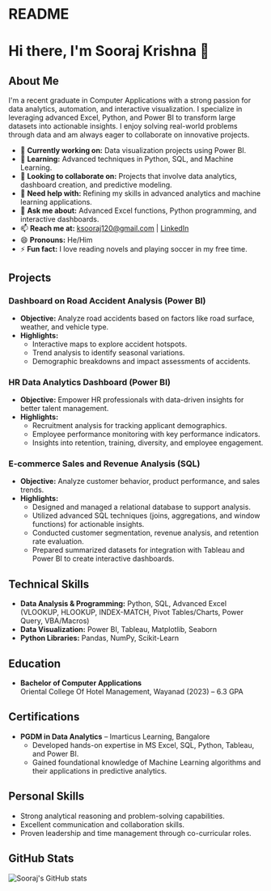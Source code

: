 # README
# Hi there, I'm Sooraj Krishna 👋

## About Me
I'm a recent graduate in Computer Applications with a strong passion for data analytics, automation, and interactive visualization. I specialize in leveraging advanced Excel, Python, and Power BI to transform large datasets into actionable insights. I enjoy solving real-world problems through data and am always eager to collaborate on innovative projects.

- 🔭 **Currently working on:** Data visualization projects using Power BI.
- 🌱 **Learning:** Advanced techniques in Python, SQL, and Machine Learning.
- 👯 **Looking to collaborate on:** Projects that involve data analytics, dashboard creation, and predictive modeling.
- 🤔 **Need help with:** Refining my skills in advanced analytics and machine learning applications.
- 💬 **Ask me about:** Advanced Excel functions, Python programming, and interactive dashboards.
- 📫 **Reach me at:** [ksooraj120@gmail.com](mailto:ksooraj120@gmail.com) | [LinkedIn](https://www.linkedin.com/in/sooraj-krishna-878b74290)
- 😄 **Pronouns:** He/Him
- ⚡ **Fun fact:** I love reading novels and playing soccer in my free time.

## Projects

### Dashboard on Road Accident Analysis (Power BI)
- **Objective:** Analyze road accidents based on factors like road surface, weather, and vehicle type.
- **Highlights:**
  - Interactive maps to explore accident hotspots.
  - Trend analysis to identify seasonal variations.
  - Demographic breakdowns and impact assessments of accidents.

### HR Data Analytics Dashboard (Power BI)
- **Objective:** Empower HR professionals with data-driven insights for better talent management.
- **Highlights:**
  - Recruitment analysis for tracking applicant demographics.
  - Employee performance monitoring with key performance indicators.
  - Insights into retention, training, diversity, and employee engagement.

### E-commerce Sales and Revenue Analysis (SQL)
- **Objective:** Analyze customer behavior, product performance, and sales trends.
- **Highlights:**
  - Designed and managed a relational database to support analysis.
  - Utilized advanced SQL techniques (joins, aggregations, and window functions) for actionable insights.
  - Conducted customer segmentation, revenue analysis, and retention rate evaluation.
  - Prepared summarized datasets for integration with Tableau and Power BI to create interactive dashboards.

## Technical Skills
- **Data Analysis & Programming:** Python, SQL, Advanced Excel (VLOOKUP, HLOOKUP, INDEX-MATCH, Pivot Tables/Charts, Power Query, VBA/Macros)
- **Data Visualization:** Power BI, Tableau, Matplotlib, Seaborn
- **Python Libraries:** Pandas, NumPy, Scikit-Learn

## Education
- **Bachelor of Computer Applications**  
  Oriental College Of Hotel Management, Wayanad (2023) – 6.3 GPA

## Certifications
- **PGDM in Data Analytics** – Imarticus Learning, Bangalore  
  - Developed hands-on expertise in MS Excel, SQL, Python, Tableau, and Power BI.
  - Gained foundational knowledge of Machine Learning algorithms and their applications in predictive analytics.

## Personal Skills
- Strong analytical reasoning and problem-solving capabilities.
- Excellent communication and collaboration skills.
- Proven leadership and time management through co-curricular roles.

## GitHub Stats
![Sooraj's GitHub stats](https://github-readme-stats.vercel.app/api?username=Sooraj11111&show_icons=true&theme=radical)
